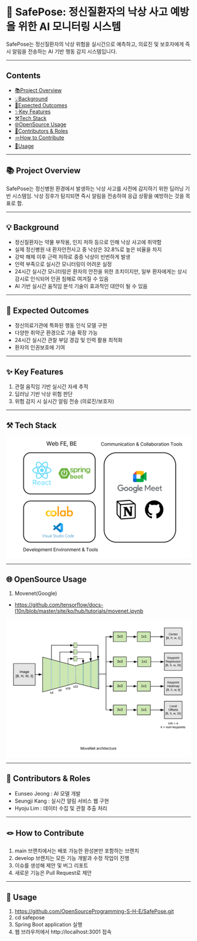 # 📸 SafePose: 정신질환자의 낙상 사고 예방을 위한 AI 모니터링 시스템

SafePose는 정신질환자의 낙상 위험을 실시간으로 예측하고, 의료진 및 보호자에게 즉시 알림을 전송하는 AI 기반 행동 감지 시스템입니다.

---

## Contents

- [📚Project Overview](#📚Project-Overview)
- [💡Background](#💡Background)
- [🧩Expected Outcomes](#🧩Expected-Outcomes)
- [✨Key Features](#✨Key-Features)
- [⚒️Tech Stack](#⚒️Tech-Stack)
- [🌐OpenSource Usage](#🌐OpenSource-Usage)
- [🙌Contributors & Roles](#🙌Contributors-&-Roles)
- [🪢How to Contribute](#🪢How-to-Contribute)
- [🎫Usage](#🎫Usage)

---

## 📚 Project Overview

SafePose는 정신병원 환경에서 발생하는 낙상 사고를 사전에 감지하기 위한 딥러닝 기반 시스템임.
낙상 징후가 탐지되면 즉시 알림을 전송하여 응급 상황을 예방하는 것을 목표로 함.

---

## 💡 Background

- 정신질환자는 약물 부작용, 인지 저하 등으로 인해 낙상 사고에 취약함
- 실제 정신병원 내 환자안전사고 중 낙상은 32.8%로 높은 비율을 차지
- 강박 해제 이후 근력 저하로 중증 낙상이 빈번하게 발생
- 인력 부족으로 실시간 모니터링이 어려운 실정
- 24시간 실시간 모니터링은 환자의 안전을 위한 조치이지만, 일부 환자에게는 상시 감시로 인식되어 인권 침해로 여겨질 수 있음
- AI 기반 실시간 움직임 분석 기술이 효과적인 대안이 될 수 있음

---

## 🧩 Expected Outcomes

- 정신의료기관에 특화된 행동 인식 모델 구현
- 다양한 취약군 환경으로 기술 확장 가능
- 24시간 실시간 관찰 부담 경감 및 인력 활용 최적화
- 환자의 인권보호에 기여

---

## ✨ Key Features

1. 관절 움직임 기반 실시간 자세 추적
2. 딥러닝 기반 낙상 위험 판단
3. 위험 감지 시 실시간 알림 전송 (의료진/보호자)

---

## ⚒️ Tech Stack
![Stack](./images/stack.png)

---

## 🌐 OpenSource Usage

1. Movenet(Google)
- https://github.com/tensorflow/docs-l10n/blob/master/site/ko/hub/tutorials/movenet.ipynb
  
![System Architecture](./images/movenet.png)

---

## 🙌 Contributors & Roles

- Eunseo Jeong : AI 모델 개발
- Seungji Kang : 실시간 알림 서비스 웹 구현
- Hyoju Lim : 데이터 수집 및 관절 추출 처리

---

## 🪢 How to Contribute

1. main 브랜치에서는 배포 가능한 완성본만 포함하는 브랜치
2. develop 브랜치는 모든 기능 개발과 수정 작업이 진행
3. 이슈를 생성해 제안 및 버그 리포트
4. 새로운 기능은 Pull Request로 제안

---

## 🎫 Usage

1. https://github.com/OpenSourceProgramming-S-H-E/SafePose.git
2. cd safepose
3. Spring Boot application 실행
4. 웹 브라우저에서 http://localhost:3001 접속



